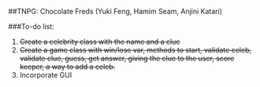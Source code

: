 ##TNPG: Chocolate Freds
(Yuki Feng, Hamim Seam, Anjini Katari)

###To-do list:
1. ~~Create a celebrity class with the name and a clue~~
2. ~~Create a game class with win/lose var, methods to start, validate celeb,
   validate clue, guess, get answer, giving the clue to the user, score keeper,
   a way to add a celeb.~~
3. Incorporate GUI
